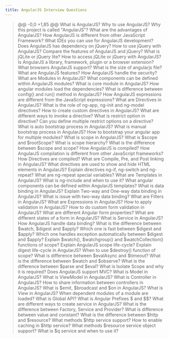 ```yaml
---
title: AngularJS Interview Questions
---
```

>@@ -0,0 +1,85 @@
What is AngularJS?
Why to use AngularJS?
Why this project is called "AngularJS"?
What are the advantages of AngularJS?
How AngularJS is different from other JavaScript Framework?
What IDEs you can use for AngularJS development?
Does AngularJS has dependency on jQuery?
How to use jQuery with AngularJS?
Compare the features of AngularJS and jQuery?
What is jQLite or jQuery lite?
How to access jQLite or jQuery with AngularJS?
Is AngularJS a library, framework, plugin or a browser extension?
What browsers AngularJS support?
What is the size of angularjs file?
What are AngularJS features?
How AngularJS handle the security?
What are Modules in AngularJS?
What components can be defined within AngularJS modules?
What is core module in AngularJS?
How angular modules load the dependencies?
What is difference between config() and run() method in AngularJS? 
How AngularJS expressions are different from the JavaScript expressions?
What are Directives in AngularJS?
What is the role of ng-app, ng-init and ng-model directives?
How to create custom directives in AngularJS?
What are different ways to invoke a directive?
What is restrict option in directive?
Can you define multiple restrict options on a directive?
What is auto bootstrap process in AngularJS?
What is manual bootstrap process in AngularJS?
How to bootstrap your angular app for multiple modules?
What is scope in AngularJS?
What is $scope and $rootScope?
What is scope hierarchy?
What is the difference between $scope and scope?
How AngularJS is compiled?
How AngularJS compilation is different from other JavaScript frameworks?
How Directives are compiled?
What are Compile, Pre, and Post linking in AngularJS?
What directives are used to show and hide HTML elements in AngularJS?
Explain directives ng-if, ng-switch and ng-repeat?
What are ng-repeat special variables?
What are Templates in AngularJS?
What is ng-include and when to use it?
What angular components can be defined within AngularJS templates?
What is data binding in AngularJS?
Explain Two-way and One-way data binding in AngularJS?
What is issue with two-way data binding?
What are Filters in AngularJS?
What are Expressions in AngularJS?
How to apply validation in AngularJS?
How to do custom form validation in AngularJS?
What are different Angular form properties?
What are different states of a form in AngularJS?
What is Service in AngularJS?
How AngularJS handle data binding?
What is the difference between $watch, $digest and $apply?
Which one is fast between $digest and $apply?
Which one handles exception automatically between $digest and $apply?
Explain $watch(), $watchgroup() and $watchCollection() functions of scope?
Explain AngularJS scope life-cycle?
Explain digest life-cycle in AngularJS?
When to use $destroy() function of scope?
What is difference between $evalAsync and $timeout?
What is the difference between $watch and $observe?
What is the difference between $parse and $eval?
What is Isolate Scope and why it is required?
Does AngularJS support MVC?
What is Model in AngularJS?
What is ViewModel in AngularJS?
What is Controller in AngularJS?
How to share information between controllers in AngularJS?
What is $emit, $broadcast and $on in AngularJS?
What is View in AngularJS?
When dependent modules of a module are loaded?
What is Global API?
What is Angular Prefixes $ and $$?
What are different ways to create service in AngularJS?
What is the difference between Factory, Service and Provider?
What is difference between value and constant?
What is the difference between $http and $resource?
What methods $http service support?
How to enable caching in $http service?
What methods $resource service object support?
What is $q service and when to use it?
